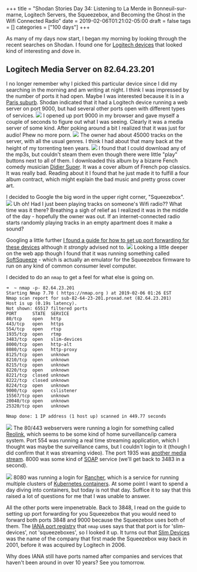 +++
title = "Shodan Stories Day 34: Listening to La Merde in Bonneuil-sur-marne, Logitech Servers, the Squeezebox, and Becoming the Ghost in the Wifi Connected Radio"
date = 2019-02-06T01:21:02-05:00
draft = false
tags = []
categories = ["100 days"]
+++

As many of my days now start, I began my morning by looking through the recent searches on Shodan. I found one for [Logitech devices](https://www.logitech.com/en-us) that looked kind of interesting and dove in.

## Logitech Media Server on 82.64.23.201
I no longer remember why I picked this particular device since I did my searching in the morning and am writing at night. I think I was impressed by the number of ports it had open. Maybe I was interested because it is in a [Paris suburb](https://en.wikipedia.org/wiki/Bonneuil-sur-Marne). Shodan indicated that it had a Logitech device running a web server on port 9000, but had several other ports open with different types of services.
![](/images/100Days/Day34/firstlook.png)
I opened up port 9000 in my browser and gave myself a couple of seconds to figure out what I was seeing. Clearly it was a media server of some kind. After poking around a bit I realized that it was just for audio! Phew no more porn.
![](/images/100Days/Day34/genres.png)
The owner had about 45000 tracks on the server, with all the usual genres. I think I had about that many back at the height of my torrenting teen years.
![](/images/100Days/Day34/merde.png)
I found that I could download any of the mp3s, but couldn't steam them even though there were little "play" buttons next to all of them. I downloaded this album by a bizarre Fench comedy musician [Didier Super](https://fr.wikipedia.org/wiki/Didier_Super). It was a cover album of French pop classics. It was really bad. Reading about it I found that he just made it to fulfill a four album contract, which might explain the bad music and pretty gross cover art.

I decided to Google the big word in the upper right corner, "Squeezebox".
![](/images/100Days/Day34/squeezebox.png)
Uh oh! Had I just been playing tracks on someone's Wifi radio?? What time was it there? Breathing a sigh of relief as I realized it was in the middle of the day - hopefully the owner was out. If an internet-connected radio starts randomly playing tracks in an empty apartment does it make a sound?


Googling a little further [I found a guide for how to set up port forwarding for these devices](http://wiki.slimdevices.com/index.php/Connecting_remotely) although it _strongly_ advised not to.
![](/images/100Days/Day34/softsqueeze.png)
Looking a little deeper on the web app though I found that it was running something called [SoftSqueeze](http://softsqueeze.sourceforge.net/) - which is actually an emulator for the Squeezebox firmware to run on any kind of common consumer level computer.

I decided to do an `nmap` to get a feel for what else is going on.
```
➜  ~ nmap -p- 82.64.23.201
Starting Nmap 7.70 ( https://nmap.org ) at 2019-02-06 01:26 EST
Nmap scan report for sub-82-64-23-201.proxad.net (82.64.23.201)
Host is up (0.19s latency).
Not shown: 65517 filtered ports
PORT      STATE  SERVICE
80/tcp    open   http
443/tcp   open   https
554/tcp   open   rtsp
1935/tcp  open   rtmp
3483/tcp  open   slim-devices
8000/tcp  open   http-alt
8080/tcp  open   http-proxy
8125/tcp  open   unknown
8210/tcp  open   unknown
8215/tcp  open   unknown
8220/tcp  open   unknown
8221/tcp  closed unknown
8222/tcp  closed unknown
8224/tcp  open   unknown
9000/tcp  open   cslistener
15567/tcp open   unknown
20040/tcp open   unknown
25320/tcp open   unknown

Nmap done: 1 IP address (1 host up) scanned in 449.77 seconds
```
![](/images/100Days/Day34/reolink.png)
The 80/443 webservers were running a login for something called [Reolink](https://reolink.com), which seems to be some kind of home surveillance/ip camera system. Port 554 was running a real time streaming application, which I thought was maybe the surveillance cams, but I couldn't login to it (though I did confirm that it was streaming video). The port 1935 was [another media stream](https://en.wikipedia.org/wiki/Real-Time_Messaging_Protocol). 8000 was some kind of [SOAP](https://en.wikipedia.org/wiki/SOAP) service (we'll get back to 3483 in a second).

![](/images/100Days/Day34/rancher.png)
8080 was running a login for [Rancher](https://rancher.com/), which is a service for running multiple clusters of [Kubernetes containers](https://kubernetes.io/docs/concepts/overview/what-is-kubernetes/). At some point I want to spend a day diving into containers, but today is not that day. Suffice it to say that this raised a lot of questions for me that I was unable to answer.

All the other ports were impenetrable. Back to 3848, I read on the guide to setting up port forwarding for you Squeezebox that you would need to forward both ports 3848 and 9000 because the Squeezebox uses both of them. The [IANA port registry](https://www.iana.org/assignments/service-names-port-numbers/service-names-port-numbers.xhtml) that `nmap` uses says that that port is for 'slim-devices', not 'squeezeboxes', so I looked it up. It turns out that [Slim Devices](https://en.wikipedia.org/wiki/Slim_Devices) was the name of the company that first made the Squeezebox way back in 2001, before it was acquired by Logitech in 2006.

Why does IANA still have ports named after companies and services that haven't been around in over 10 years? See you tomorrow.
